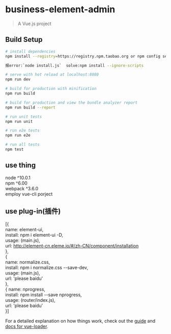 # business-element-admin

> A Vue.js project

## Build Setup

``` bash
# install dependencies
npm install --registry=https://registry.npm.taobao.org or npm config set registry https://registry.npm.taobao.org then npm install

报error:`node install.js`  solve:npm install --ignore-scripts

# serve with hot reload at localhost:8080
npm run dev

# build for production with minification
npm run build

# build for production and view the bundle analyzer report
npm run build --report

# run unit tests
npm run unit

# run e2e tests
npm run e2e

# run all tests
npm test
```
## use thing
node ^10.0.1<br/>
npm ^6.00<br/>
webpack ^3.6.0<br/>
employ vue-cli porject

## use plug-in(插件)
[{<br/>
 name: element-ui,<br/>
 install: npm i element-ui -D,<br/>
 usage: (main.js),<br/>
 url: http://element-cn.eleme.io/#/zh-CN/component/installation<br/>
},<br/>
{<br/>
 name: normalize.css,<br/>
 install: npm i normalize.css --save-dev,<br/>
 usage: (main.js),<br/>
 url: 'please baidu'<br/>
},<br/>
{
 name: nprogress,<br/>
 install: npm install --save nprogress,<br/>
 usage: (router/index.js),<br/>
 url: 'please baidu'<br/>
}]


For a detailed explanation on how things work, check out the [guide](http://vuejs-templates.github.io/webpack/) and [docs for vue-loader](http://vuejs.github.io/vue-loader).

